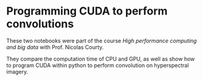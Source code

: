 # Programming CUDA to perform convolutions

These two notebooks were part of the course *High performance computing and big data* with Prof. Nicolas Courty. 

They compare the computation time of CPU and GPU, as well as show how to program CUDA within python to perform convolution on hyperspectral imagery.
